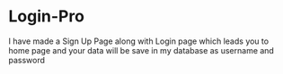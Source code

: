 # Login-Pro
I have made a Sign Up Page along with Login page which leads you to home page and your data will be save in my database as username and password
